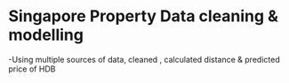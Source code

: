 # Singapore Property Data cleaning & modelling 
-Using multiple sources of data, cleaned , calculated distance & predicted price of HDB 
